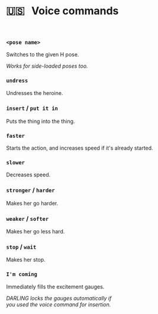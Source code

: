 
#  🇺🇸  Voice commands

<br>

### `<pose name>`

Switches to the given H pose.

*Works for side-loaded poses too.*

### `undress`

Undresses the heroine.

### `insert` / `put it in`

Puts the thing into the thing.

### `faster`

Starts the action, and increases speed if it's already started.

### `slower`

Decreases speed.

### `stronger` / `harder`

Makes her go harder.

### `weaker` / `softer`

Makes her go less hard.

### `stop` / `wait`

Makes her stop.

### `I'm coming`

Immediately fills the excitement gauges.

*DARLING locks the gauges automatically if <br>
you used the voice command for insertion.*

<br>

